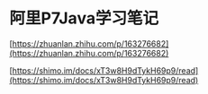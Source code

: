 # 阿里P7Java学习笔记

[https://zhuanlan.zhihu.com/p/163276682](https://zhuanlan.zhihu.com/p/163276682)

[https://shimo.im/docs/xT3w8H9dTykH69p9/read](https://shimo.im/docs/xT3w8H9dTykH69p9/read)


